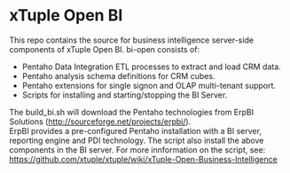 xTuple Open BI
==============
This repo contains the source for business intelligence server-side components of xTuple Open BI.  bi-open consists of:

* Pentaho Data Integration ETL processes to extract and load CRM data.
* Pentaho analysis schema definitions for CRM cubes.
* Pentaho extensions for single signon and OLAP multi-tenant support.
* Scripts for installing and starting/stopping the BI Server.

The build_bi.sh will download the Pentaho technologies from ErpBI Solutions (http://sourceforge.net/projects/erpbi/).  
ErpBI provides a pre-configured Pentaho installation with a BI server, reporting engine and PDI technology.
The script also install the above components in the BI server.  For more innformation on the script, see:
https://github.com/xtuple/xtuple/wiki/xTuple-Open-Business-Intelligence  
